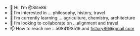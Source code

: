 - 👋 Hi, I’m @Slite86
- 👀 I’m interested in ... philosophy, history, travel
- 🌱 I’m currently learning ... agriculture, chemistry, architecture
- 💞️ I’m looking to collaborate on ...alignment and travel
- 📫 How to reach me ...5084193519 and fistory86@gmail.com

<!---
Slite86/Slite86 is a ✨ special ✨ repository because its `README.md` (this file) appears on your GitHub profile.
You can click the Preview link to take a look at your changes.
--->
